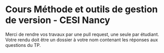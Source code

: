 # Cours Méthode et outils de gestion de version - CESI Nancy

Merci de rendre vos travaux par une pull request, une seule par étudiant.
Votre rendu doit être un dossier à votre nom contenant les réponses aux questions du TP.
